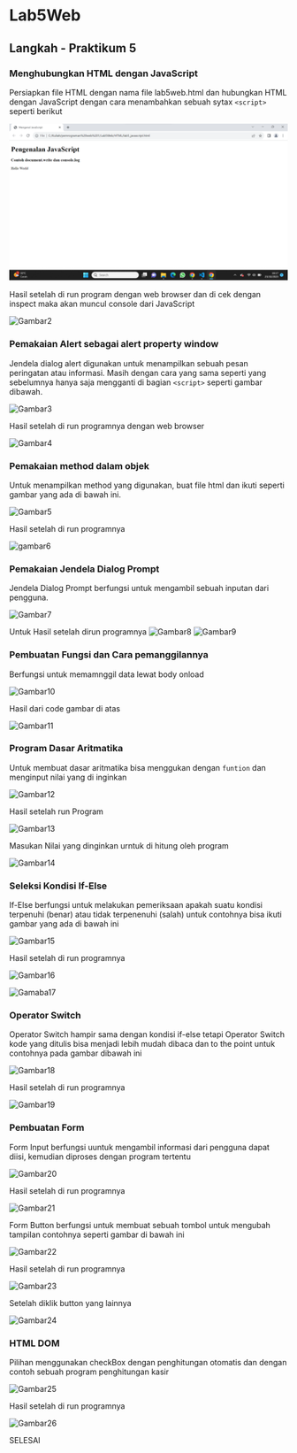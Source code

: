 # Lab5Web
## Langkah - Praktikum 5
### Menghubungkan HTML dengan JavaScript
Persiapkan file HTML dengan nama file lab5web.html dan hubungkan HTML dengan JavaScript dengan cara menambahkan sebuah sytax `<script>` seperti berikut
<p>

![Gambar1](image/1.png)<p>
Hasil setelah di run program dengan web browser dan di cek dengan inspect maka akan muncul console dari JavaScript

![Gambar2](screenshot/konsole.png)
<p>

###  Pemakaian Alert sebagai alert property window
Jendela dialog alert digunakan untuk menampilkan sebuah pesan peringatan atau informasi. Masih dengan cara yang sama seperti yang sebelumnya hanya saja mengganti di bagian `<script>` seperti gambar dibawah.<p>

![Gambar3](screenshot/windowsalertcode.png)<p>
Hasil setelah di run programnya dengan web browser<p>

![Gambar4](screenshot/window%20alert.png)<p>

### Pemakaian method dalam objek
Untuk menampilkan method yang digunakan, buat file html dan ikuti seperti gambar yang ada di bawah ini.<p>

![Gambar5](screenshot/methodcode.png)<p>
Hasil setelah di run programnya<p>

![gambar6](screenshot/method.png)

### Pemakaian Jendela Dialog Prompt
Jendela Dialog Prompt berfungsi untuk mengambil sebuah inputan dari pengguna.<p>

![Gambar7](screenshot/promptcode.png)<p>
Untuk Hasil setelah dirun programnya
![Gambar8](screenshot/prompt1.png)
![Gambar9](screenshot/prompt2.png)

### Pembuatan Fungsi dan Cara pemanggilannya
Berfungsi untuk memamnggil data lewat body onload<p>
![Gambar10](screenshot/fungsicode.png)<p>
Hasil dari code gambar di atas<p>
![Gambar11](screenshot/function.png)<p>

### Program Dasar Aritmatika
Untuk membuat dasar aritmatika bisa menggukan dengan `funtion` dan menginput nilai yang di inginkan<p>
![Gambar12](screenshot/operasiartimatikacode.png)<p>
Hasil setelah run Program<p>
![Gambar13](screenshot/buttonaritmethic.png)<p>
Masukan Nilai yang dinginkan urntuk di hitung oleh program<p>
![Gambar14](screenshot/aritmethic.png)<p>

### Seleksi Kondisi If-Else
If-Else berfungsi untuk melakukan pemeriksaan apakah suatu kondisi terpenuhi (benar) atau tidak terpenenuhi (salah) untuk contohnya bisa ikuti gambar yang ada di bawah ini<p>
![Gambar15](screenshot/kondisi(if-else)code.png)<p>
Hasil setelah di run programnya<p>
![Gambar16](screenshot/if-else.png)<p>
![Gamaba17](screenshot/if-else2.png)<p>

### Operator Switch
Operator Switch hampir sama dengan kondisi if-else tetapi Operator Switch kode yang ditulis bisa menjadi lebih mudah dibaca dan to the point untuk contohnya pada gambar dibawah ini<p> 
![Gambar18](screenshot/operatorswitchcode.png)<p>
Hasil setelah di run programnya<p>
![Gambar19](screenshot/outputopswitch.png)<p>

### Pembuatan Form
Form Input berfungsi uuntuk mengambil informasi dari pengguna dapat diisi, kemudian diproses dengan program tertentu<p>
![Gambar20](screenshot/forminputcode.png)<p>
Hasil setelah di run programnya<p>
![Gambar21](screenshot/forminput.png)<p>
<p>
Form Button berfungsi untuk membuat sebuah tombol untuk mengubah tampilan contohnya seperti gambar di bawah ini<p>

![Gambar22](screenshot/formbutton2.png)<p>
Hasil setelah di run programnya<p>
![Gambar23](screenshot/formbuttonoutput.png)<p>
Setelah diklik button yang lainnya<p>
![Gambar24](screenshot/formbuttonoutput2.png)<p>

### HTML DOM
Pilihan menggunakan checkBox dengan penghitungan otomatis dan dengan contoh sebuah program penghitungan kasir<p>
![Gambar25](screenshot/htmldomcode.png)<p>
Hasil setelah di run programnya<p>
![Gambar26](screenshot/htmldom.png)


SELESAI